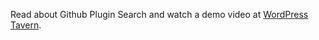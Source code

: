 Read about Github Plugin Search and watch a demo video at [WordPress Tavern](http://www.wptavern.com/how-to-install-wordpress-plugins-directly-from-github).